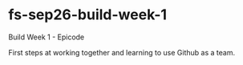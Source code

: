 # fs-sep26-build-week-1

Build Week 1 - Epicode

First steps at working together and learning to use Github as a team.
